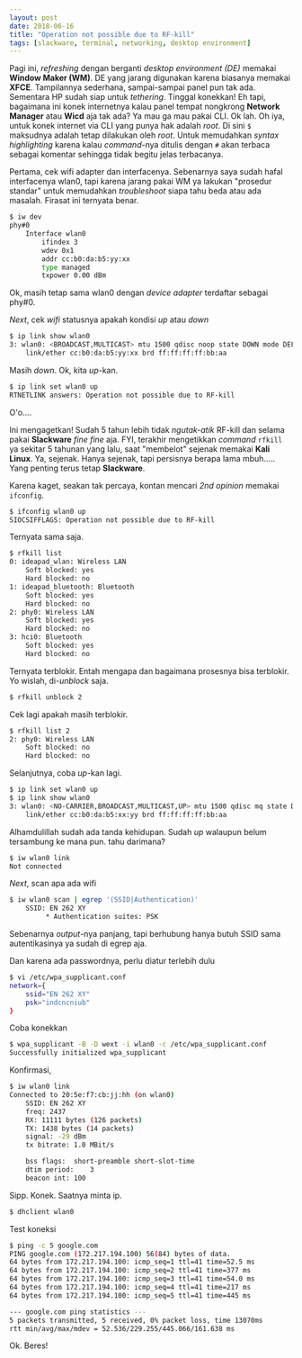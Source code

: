 ```yaml
---
layout: post
date: 2018-06-16
title: "Operation not possible due to RF-kill"
tags: [slackware, terminal, networking, desktop environment]
---
```


Pagi ini, _refreshing_ dengan berganti _desktop environment (DE)_ memakai **Window Maker (WM)**. DE yang jarang digunakan karena biasanya memakai **XFCE**. Tampilannya sederhana, sampai-sampai panel pun tak ada. Sementara HP sudah siap untuk _tethering_. Tinggal konekkan! Eh tapi, bagaimana ini konek internetnya kalau panel tempat nongkrong **Network Manager** atau **Wicd** aja tak ada? Ya mau ga mau pakai CLI. Ok lah. Oh iya, untuk konek internet via CLI yang punya hak adalah _root_. Di sini <code>$</code> maksudnya adalah tetap dilakukan oleh _root_. Untuk memudahkan _syntax highlighting_ karena kalau _command_-nya ditulis dengan <code>#</code> akan terbaca sebagai komentar sehingga tidak begitu jelas terbacanya.

Pertama, cek wifi adapter dan interfacenya. Sebenarnya saya sudah hafal interfacenya wlan0, tapi karena jarang pakai WM ya lakukan "prosedur standar" untuk memudahkan _troubleshoot_ siapa tahu beda atau ada masalah. Firasat ini ternyata benar.

```bash
$ iw dev
phy#0
	Interface wlan0
		ifindex 3
		wdev 0x1
		addr cc:b0:da:b5:yy:xx
		type managed
		txpower 0.00 dBm
```

Ok, masih tetap sama wlan0 dengan _device adapter_ terdaftar sebagai phy#0.

_Next_, cek _wifi_ statusnya apakah kondisi _up_ atau _down_

```bash
$ ip link show wlan0
3: wlan0: <BROADCAST,MULTICAST> mtu 1500 qdisc noop state DOWN mode DEFAULT group default qlen 1000
    link/ether cc:b0:da:b5:yy:xx brd ff:ff:ff:ff:bb:aa
```

Masih _down_. Ok, kita _up_-kan.

```bash
$ ip link set wlan0 up
RTNETLINK answers: Operation not possible due to RF-kill
```

O'o....

Ini mengagetkan! Sudah 5 tahun lebih tidak _ngutak-atik_ RF-kill dan selama pakai **Slackware** _fine fine_ aja. FYI, terakhir mengetikkan _command_ <code>rfkill</code> ya sekitar 5 tahunan yang lalu, saat "membelot" sejenak memakai **Kali Linux**. Ya, sejenak. Hanya sejenak, tapi persisnya berapa lama mbuh..... Yang penting terus tetap **Slackware**.

Karena kaget, seakan tak percaya, kontan mencari _2nd opinion_ memakai <code>ifconfig</code>. 

```bash
$ ifconfig wlan0 up
SIOCSIFFLAGS: Operation not possible due to RF-kill
```

Ternyata sama saja. 

```bash
$ rfkill list
0: ideapad_wlan: Wireless LAN
	Soft blocked: yes
	Hard blocked: no
1: ideapad_bluetooth: Bluetooth
	Soft blocked: yes
	Hard blocked: no
2: phy0: Wireless LAN
	Soft blocked: yes
	Hard blocked: no
3: hci0: Bluetooth
	Soft blocked: yes
	Hard blocked: no
```

Ternyata terblokir. Entah mengapa dan bagaimana prosesnya bisa terblokir.
Yo wislah, di-_unblock_ saja.

```bash
$ rfkill unblock 2
```

Cek lagi apakah masih terblokir.

```bash
$ rfkill list 2
2: phy0: Wireless LAN
	Soft blocked: no
	Hard blocked: no
```

Selanjutnya, coba _up_-kan lagi.

```bash
$ ip link set wlan0 up
$ ip link show wlan0
3: wlan0: <NO-CARRIER,BROADCAST,MULTICAST,UP> mtu 1500 qdisc mq state DOWN mode DEFAULT group default qlen 1000
    link/ether cc:b0:da:b5:xx:yy brd ff:ff:ff:ff:bb:aa
```

Alhamdulillah sudah ada tanda kehidupan. Sudah _up_ walaupun belum tersambung ke mana pun. tahu darimana?

```bash
$ iw wlan0 link
Not connected
```

_Next_, scan apa ada wifi

```bash
$ iw wlan0 scan | egrep '(SSID|Authentication)'
	SSID: EN 262 XY
		 * Authentication suites: PSK
```

Sebenarnya _output_-nya panjang, tapi berhubung hanya butuh SSID sama autentikasinya ya sudah di egrep aja. 

Dan karena ada passwordnya, perlu diatur terlebih dulu

```bash
$ vi /etc/wpa_supplicant.conf
network={
    ssid="EN 262 XY"
    psk="indcncniub"
}
```

Coba konekkan

```bash
$ wpa_supplicant -B -D wext -i wlan0 -c /etc/wpa_supplicant.conf
Successfully initialized wpa_supplicant
```

Konfirmasi,

```bash
$ iw wlan0 link
Connected to 20:5e:f7:cb:jj:hh (on wlan0)
	SSID: EN 262 XY
	freq: 2437
	RX: 11111 bytes (126 packets)
	TX: 1438 bytes (14 packets)
	signal: -29 dBm
	tx bitrate: 1.0 MBit/s

	bss flags:	short-preamble short-slot-time
	dtim period:	3
	beacon int:	100
```

Sipp. Konek. Saatnya minta ip.

```bash
$ dhclient wlan0
```

Test koneksi

```bash
$ ping -c 5 google.com
PING google.com (172.217.194.100) 56(84) bytes of data.
64 bytes from 172.217.194.100: icmp_seq=1 ttl=41 time=52.5 ms
64 bytes from 172.217.194.100: icmp_seq=2 ttl=41 time=377 ms
64 bytes from 172.217.194.100: icmp_seq=3 ttl=41 time=54.0 ms
64 bytes from 172.217.194.100: icmp_seq=4 ttl=41 time=217 ms
64 bytes from 172.217.194.100: icmp_seq=5 ttl=41 time=445 ms

--- google.com ping statistics ---
5 packets transmitted, 5 received, 0% packet loss, time 13070ms
rtt min/avg/max/mdev = 52.536/229.255/445.066/161.638 ms
```

Ok. Beres!
